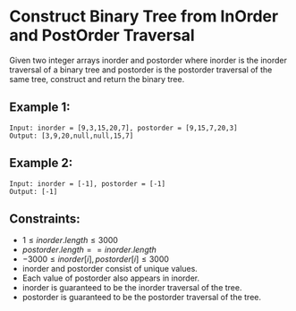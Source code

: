 # Construct Binary Tree from InOrder and PostOrder Traversal

Given two integer arrays inorder and postorder where inorder is the inorder  
traversal of a binary tree and postorder is the postorder traversal of the  
same tree, construct and return the binary tree.

 

## Example 1:

    Input: inorder = [9,3,15,20,7], postorder = [9,15,7,20,3]
    Output: [3,9,20,null,null,15,7]

## Example 2:

    Input: inorder = [-1], postorder = [-1]
    Output: [-1]

 

## Constraints:

* $1 \le inorder.length \le 3000$
* $postorder.length == inorder.length$
* $-3000 \le inorder[i], postorder[i] \le 3000$
* inorder and postorder consist of unique values.
* Each value of postorder also appears in inorder.
* inorder is guaranteed to be the inorder traversal of the tree.
* postorder is guaranteed to be the postorder traversal of the tree.

